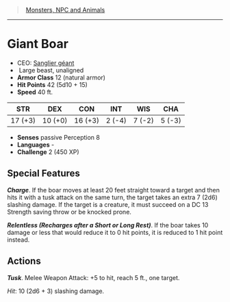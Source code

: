 ﻿---
!MonsterItem
Family: MonsterVO
Type: beast
Size: Large
Alignment: unaligned
ArmorClass: 12 (natural armor)
HitPoints: 42 (5d10 + 15)
Speed: 40 ft.
Strength: 17 (+3)
Dexterity: 10 (+0)
Constitution: 16 (+3)
Intelligence: ' 2 (-4)'
Wisdom: ' 7 (-2)'
Charisma: ' 5 (-3)'
Senses: passive Perception 8
Languages: '-'
Challenge: 2 (450 XP)
Id: monsters_vo.md#giant-boar
ParentLink: monsters_vo.md#monsters-npc-and-animals
Name: Giant Boar
ParentName: Monsters, NPC and Animals
NameLevel: 1
AltName: '[Sanglier géant](hd_monsters_sanglier_geant.md)'
Attributes: {}
---
> [Monsters, NPC and Animals](srd_monsters.md)

---

# Giant Boar

- CEO: [Sanglier géant](hd_monsters_sanglier_geant.md)
-  Large beast, unaligned
- **Armor Class** 12 (natural armor)
- **Hit Points** 42 (5d10 + 15)
- **Speed** 40 ft.

|STR|DEX|CON|INT|WIS|CHA|
|---|---|---|---|---|---|
|17 (+3)|10 (+0)|16 (+3)| 2 (-4)| 7 (-2)| 5 (-3)|

- **Senses** passive Perception 8
- **Languages** -
- **Challenge** 2 (450 XP)

## Special Features

**_Charge_**. If the boar moves at least 20 feet straight toward a target and then hits it with a tusk attack on the same turn, the target takes an extra 7 (2d6) slashing damage. If the target is a creature, it must succeed on a DC 13 Strength saving throw or be knocked prone.

**_Relentless (Recharges after a Short or Long Rest)_**. If the boar takes 10 damage or less that would reduce it to 0 hit points, it is reduced to 1 hit point instead.

## Actions

**_Tusk_**. Melee Weapon Attack: +5 to hit, reach 5 ft., one target.

_Hit_: 10 (2d6 + 3) slashing damage.

